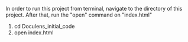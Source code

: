 In order to run this project from terminal, navigate to the directory of this project. After that, run the "open" command on "index.html"
1. cd Doculens_initial_code
2. open index.html
